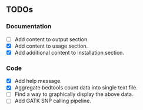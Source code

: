 TODOs
-----

### Documentation

- [ ] Add content to output section.
- [x] Add content to usage section.
- [x] Add additional content to installation section.

### Code

- [x] Add help message.
- [x] Aggregate bedtools count data into single text file.
- [ ] Find a way to graphically display the above data.
- [ ] Add GATK SNP calling pipeline.
